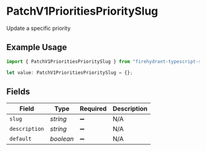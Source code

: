 # PatchV1PrioritiesPrioritySlug

Update a specific priority

## Example Usage

```typescript
import { PatchV1PrioritiesPrioritySlug } from "firehydrant-typescript-sdk/models/components";

let value: PatchV1PrioritiesPrioritySlug = {};
```

## Fields

| Field              | Type               | Required           | Description        |
| ------------------ | ------------------ | ------------------ | ------------------ |
| `slug`             | *string*           | :heavy_minus_sign: | N/A                |
| `description`      | *string*           | :heavy_minus_sign: | N/A                |
| `default`          | *boolean*          | :heavy_minus_sign: | N/A                |